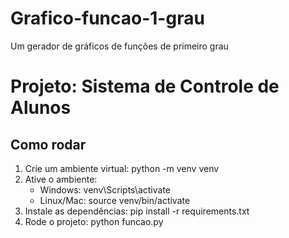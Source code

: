 # Grafico-funcao-1-grau
Um gerador de gráficos de funções de primeiro grau

# Projeto: Sistema de Controle de Alunos
## Como rodar
1. Crie um ambiente virtual:
   python -m venv venv
2. Ative o ambiente:
   - Windows: venv\Scripts\activate
   - Linux/Mac: source venv/bin/activate
3. Instale as dependências:
   pip install -r requirements.txt
4. Rode o projeto:
   python funcao.py
